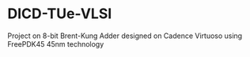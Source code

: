 # DICD-TUe-VLSI
Project on 8-bit Brent-Kung Adder designed on Cadence Virtuoso using FreePDK45 45nm technology
